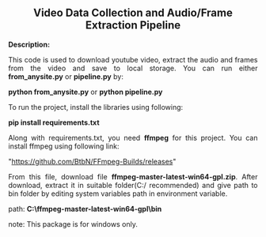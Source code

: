 <div align="center">

## Video Data Collection and Audio/Frame Extraction Pipeline

 </div>
<div align="justify">

<b>Description:</b>

This code is used to download youtube video, extract the audio and frames from the video and save to local storage. 
You can run either <b>from_anysite.py</b> or <b>pipeline.py</b> by:

<b>python from_anysite.py</b> or <b>python pipeline.py</b>


To run the project, install the libraries using following:

<b>pip install requirements.txt</b>

Along with requirements.txt, you need <b>ffmpeg</b> for this project. You can install ffmpeg using following link:

"https://github.com/BtbN/FFmpeg-Builds/releases"

From this file, download file <b>ffmpeg-master-latest-win64-gpl.zip</b>. After download, extract it in suitable folder(C:/ recommended) and give path to bin folder by editing system variables path in environment variable. 

path: <b>C:\ffmpeg-master-latest-win64-gpl\bin</b>

note: This package is for windows only.
